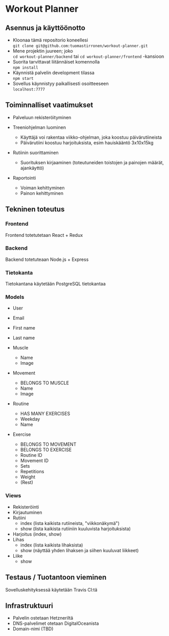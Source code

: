 # Workout Planner

## Asennus ja käyttöönotto
* Kloonaa tämä repositorio koneellesi  
`git clone git@github.com:tuomastirronen/workout-planner.git`
* Mene projektin juureen; joko  
`cd workout-planner/backend` tai `cd workout-planner/frontend` -kansioon
* Suorita tarvittavat liitännäiset komennolla  
`npm install`
* Käynnistä palvelin development tilassa  
`npm start`
* Sovellus käynnistyy paikallisesti osoitteeseen  
`localhost:7777`

## Toiminnalliset vaatimukset
* Palveluun rekisteröityminen
* Treeniohjelman luominen
  * Käyttäjä voi rakentaa viikko-ohjelman, joka koostuu päivärutiineista
  * Päivärutiini koostuu harjoituksista, esim hauiskääntö 3x10x15kg
  
* Rutiinin suorittaminen
  * Suorituksen kirjaaminen (toteutuneiden toistojen ja painojen määrät, ajankäyttö)
  
* Raportointi
  * Voiman kehittyminen
  * Painon kehittyminen

## Tekninen toteutus

### Frontend
Frontend totetutetaan React + Redux

### Backend
Backend totetuteaan Node.js + Express

### Tietokanta
Tietokantana käytetään PostgreSQL tietokantaa

### Models
* User
 * Email
 * First name
 * Last name
 
* Muscle
  * Name
  * Image
  
* Movement
  * BELONGS TO MUSCLE
  * Name
  * Image

* Routine
  * HAS MANY EXERCISES
  * Weekday
  * Name

* Exercise
  * BELONGS TO MOVEMENT
  * BELONGS TO EXERCISE
  * Routine ID
  * Movement ID
  * Sets
  * Repetitions
  * Weight
  * (Rest)
  
### Views
* Rekisteröinti
* Kirjautuminen
* Rutiini
  * index (lista kaikista rutiineista, "viikkonäkymä")
  * show (lista kaikista rutiiniin kuuluvista harjoituksista)
* Harjoitus (index, show)
* Lihas
  * index (lista kaikista lihaksista)
  * show (näyttää yhden lihaksen ja siihen kuuluvat liikkeet)
* Liike
  * show
  
## Testaus / Tuotantoon vieminen
Sovelluskehityksessä käytetään Travis CI:tä

## Infrastruktuuri
* Palvelin ostetaan Hetzneriltä
* DNS-palvelimet otetaan DigitalOceanista
* Domain-nimi (TBD)

  
